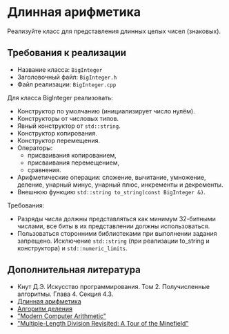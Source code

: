 # Длинная арифметика
Реализуйте класс для представления длинных целых чисел (знаковых).

## Требования к реализации
* Название класса: `BigInteger`
* Заголовочный файл: `BigInteger.h`
* Файл реализации: `BigInteger.cpp`

Для класса BigInteger реализовать:
* Конструктор по умолчанию (инициализирует число нулём).
* Конструкторы от числовых типов.
* Явный конструктор от `std::string`.
* Конструктор копирования.
* Конструктор перемещения.
* Операторы:
  * присваивания копированием,
  * присваивания перемещением,
  * сравнения.
* Арифметические операции: сложение, вычитание, умножение, деление, унарный минус, унарный плюс, инкременты и декременты.
* Внешнюю функцию `std::string to_string(const BigInteger &)`.

Требования:
* Разряды числа должны представляться как минимум 32-битными числами, все биты в их представлении должны использоваться.
* Пользоваться сторонними библиотеками при выполнении задания запрещено. Исключение `std::string` (при реализации to_string и конструктора) и `std::numeric_limits`.

## Дополнительная литература
* Кнут Д.Э. Искусство программирования. Том 2. Получисленные алгоритмы. Глава 4. Секция 4.3.
* [Длинная арифметика](https://ru.wikipedia.org/wiki/Длинная_арифметика)
* [Алгоритм деления](https://ru.wikipedia.org/wiki/Алгоритм_деления)
* ["Modern Computer Arithmetic"](https://members.loria.fr/PZimmermann/mca/mca-0.5.pdf)
* ["Multiple-Length Division Revisited: A Tour of the Minefield"](https://surface.syr.edu/cgi/viewcontent.cgi?article=1162&context=eecs_techreports) 
